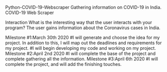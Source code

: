 Python-COVID-19-Webscraper
Gathering information on COVID-19 in India.
COVID-19 Web Scraper

Interaction
What is the interesting way that the user interacts with your program? The user gains information about the Coronavirus cases in India.

Milestone #1:March 30th 2020
#I will generate and choose the idea for my project. In addition to this, I will map out the deadlines and requirements for my project.
#I will begin developing my code and working on my project.
Milestone #2:April 2nd 2020
#I will complete the base of the project and complete gathering all the information.
Milestone #3:April 6th 2020
#I will complete the project, and will add the finishing touches.

